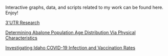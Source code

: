Interactive graphs, data, and scripts related to my work can be found here. Enjoy!

[3'UTR Research](https://alexanderjhoward.github.io/3UTR_Research)

[Determining Abalone Population Age Distribution Via Physical Characteristics](https://alexanderjhoward.github.io/STAT_445_Midterm.html)

[Investigating Idaho COVID-19 Infection and Vaccination Rates](https://alexanderjhoward.github.io/Idaho_COVID_Project.html)
